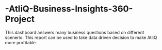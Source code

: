 # -AtliQ-Business-Insights-360-Project
This dashboard answers many business questions based on different scenerio. This report can be used to take data driven decision to make AtliQ more profitable.
